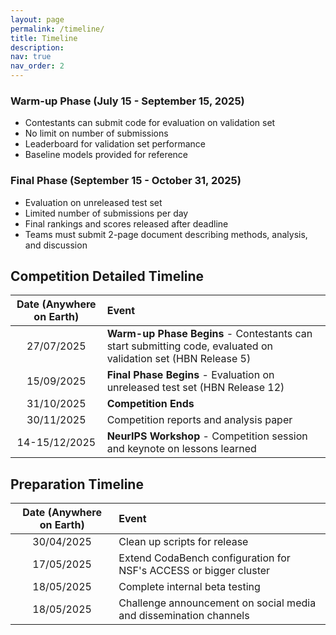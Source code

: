 ```yaml
---
layout: page
permalink: /timeline/
title: Timeline
description:
nav: true
nav_order: 2
---
```


### Warm-up Phase (July 15 - September 15, 2025)
- Contestants can submit code for evaluation on validation set
- No limit on number of submissions
- Leaderboard for validation set performance
- Baseline models provided for reference

### Final Phase (September 15 - October 31, 2025)
- Evaluation on unreleased test set
- Limited number of submissions per day
- Final rankings and scores released after deadline
- Teams must submit 2-page document describing methods, analysis, and discussion

## Competition Detailed Timeline

|   **Date (Anywhere on Earth)**  |         **Event**          |
|:---------------------------------:|:---------------------------|
| 27/07/2025 | **Warm-up Phase Begins** - Contestants can start submitting code, evaluated on validation set (HBN Release 5) |
| 15/09/2025 | **Final Phase Begins** - Evaluation on unreleased test set (HBN Release 12) |
| 31/10/2025 | **Competition Ends** |
| 30/11/2025 | Competition reports and analysis paper |
| 14-15/12/2025 | **NeurIPS Workshop** - Competition session and keynote on lessons learned |

## Preparation Timeline

|   **Date (Anywhere on Earth)**  |         **Event**          |
|:---------------------------------:|:---------------------------|
| 30/04/2025 | Clean up scripts for release |
| 17/05/2025 | Extend CodaBench configuration for NSF's ACCESS or bigger cluster |
| 18/05/2025 | Complete internal beta testing |
| 18/05/2025 | Challenge announcement on social media and dissemination channels |
